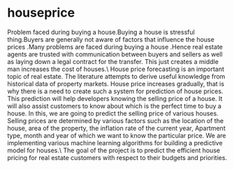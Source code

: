 # houseprice
Problem faced during buying a house.Buying a house is stressful thing.Buyers are generally not aware of factors that influence the house prices .Many problems are faced during buying a house .Hence real estate agents are trusted with communication between buyers and sellers as well as laying down a legal contract for the transfer. This just creates a middle man increases the cost of houses.\\
House price forecasting is an important topic of real estate. The literature attempts to derive useful knowledge from historical data of property markets. House price increases gradually, that is why there is a need to create such a system for prediction of house prices. This prediction will help developers knowing the selling price of a house. It will also assist customers to know about which is the perfect time to buy a house. In this, we are going to predict the selling price of various houses. Selling prices are determined by various factors such as the location of the house, area of the property, the inflation rate of the current year, Apartment type, month and year of which we want to know the particular price. We are implementing various machine learning algorithms for building a predictive model for houses.\\
The goal of the project is to predict the efficient house pricing for real estate customers with respect to their budgets and priorities.
